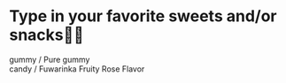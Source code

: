 # Type in your favorite sweets and/or snacks🍬🍭
gummy / Pure gummy<br/>
candy / Fuwarinka Fruity Rose Flavor<br/>
